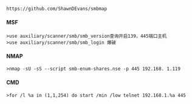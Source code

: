 	https://github.com/ShawnDEvans/smbmap
#### MSF
	>use auxiliary/scanner/smb/smb_version查询开启139，445端口主机
	>use auxiliary/scanner/smb/smb_login 爆破
#### NMAP
	>nmap -sU -sS --script smb-enum-shares.nse -p 445 192.168. 1.119
#### CMD
	>for /l %a in (1,1,254) do start /min /low telnet 192.168.1.%a 445

